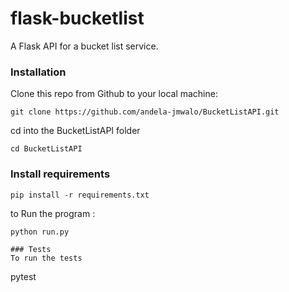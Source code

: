 # flask-bucketlist
A Flask API for a bucket list service.
### Installation
Clone this repo from Github to your local machine:
```
git clone https://github.com/andela-jmwalo/BucketListAPI.git
```
cd into the BucketListAPI folder
```
cd BucketListAPI
```
### Install requirements
```
pip install -r requirements.txt
```
to Run the program :
```
python run.py

### Tests
To run the tests 
```
pytest
```